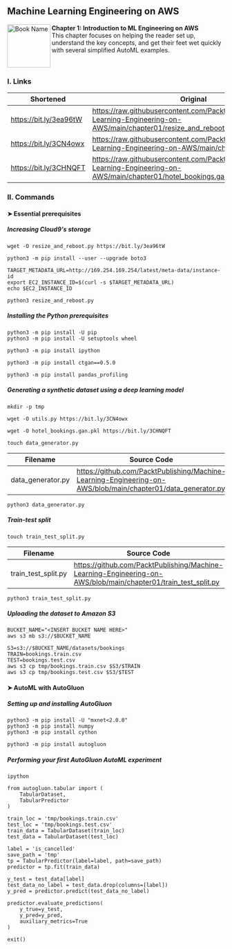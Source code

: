 ## Machine Learning Engineering on AWS

<a href="https://www.packtpub.com/product/machine-learning-engineering-on-aws/9781803247595"><img src="https://static.packt-cdn.com/products/9781803247595/cover/smaller" alt="Book Name" height="100px" align="left"></a>

**Chapter 1: Introduction to ML Engineering on AWS** <br />
This chapter focuses on helping the reader set up, understand the key concepts, and get their feet wet quickly with several
simplified AutoML examples.

<br />

### I. Links

| Shortened              | Original                                                                                                                    |
|------------------------|-----------------------------------------------------------------------------------------------------------------------------|
| https://bit.ly/3ea96tW | https://raw.githubusercontent.com/PacktPublishing/Machine-Learning-Engineering-on-AWS/main/chapter01/resize_and_reboot.py   |
| https://bit.ly/3CN4owx | https://raw.githubusercontent.com/PacktPublishing/Machine-Learning-Engineering-on-AWS/main/chapter01/utils.py               |
| https://bit.ly/3CHNQFT | https://raw.githubusercontent.com/PacktPublishing/Machine-Learning-Engineering-on-AWS/main/chapter01/hotel_bookings.gan.pkl |

### II. Commands

#### ➤ Essential prerequisites

##### Increasing Cloud9's storage

```
wget -O resize_and_reboot.py https://bit.ly/3ea96tW

python3 -m pip install --user --upgrade boto3

TARGET_METADATA_URL=http://169.254.169.254/latest/meta-data/instance-id
export EC2_INSTANCE_ID=$(curl -s $TARGET_METADATA_URL)
echo $EC2_INSTANCE_ID

python3 resize_and_reboot.py
```

##### Installing the Python prerequisites

```
python3 -m pip install -U pip
python3 -m pip install -U setuptools wheel

python3 -m pip install ipython

python3 -m pip install ctgan==0.5.0

python3 -m pip install pandas_profiling
```

##### Generating a synthetic dataset using a deep learning model

```
mkdir -p tmp

wget -O utils.py https://bit.ly/3CN4owx

wget -O hotel_bookings.gan.pkl https://bit.ly/3CHNQFT

touch data_generator.py
```

| Filename          | Source Code                                                                                                  |
|-------------------|--------------------------------------------------------------------------------------------------------------|
| data_generator.py | https://github.com/PacktPublishing/Machine-Learning-Engineering-on-AWS/blob/main/chapter01/data_generator.py |

```
python3 data_generator.py
```

##### Train-test split

```
touch train_test_split.py
```

| Filename            | Source Code                                                                                                    |
|---------------------|----------------------------------------------------------------------------------------------------------------|
| train_test_split.py | https://github.com/PacktPublishing/Machine-Learning-Engineering-on-AWS/blob/main/chapter01/train_test_split.py |

```
python3 train_test_split.py
```

##### Uploading the dataset to Amazon S3

```
BUCKET_NAME="<INSERT BUCKET NAME HERE>" 
aws s3 mb s3://$BUCKET_NAME

S3=s3://$BUCKET_NAME/datasets/bookings 
TRAIN=bookings.train.csv 
TEST=bookings.test.csv
aws s3 cp tmp/bookings.train.csv $S3/$TRAIN 
aws s3 cp tmp/bookings.test.csv $S3/$TEST
```

#### ➤ AutoML with AutoGluon

##### Setting up and installing AutoGluon

```
python3 -m pip install -U "mxnet<2.0.0" 
python3 -m pip install numpy
python3 -m pip install cython

python3 -m pip install autogluon
```

##### Performing your first AutoGluon AutoML experiment

```
ipython

from autogluon.tabular import ( 
    TabularDataset,
    TabularPredictor
)

train_loc = 'tmp/bookings.train.csv' 
test_loc = 'tmp/bookings.test.csv' 
train_data = TabularDataset(train_loc) 
test_data = TabularDataset(test_loc)

label = 'is_cancelled' 
save_path = 'tmp'
tp = TabularPredictor(label=label, path=save_path)
predictor = tp.fit(train_data) 

y_test = test_data[label]
test_data_no_label = test_data.drop(columns=[label])
y_pred = predictor.predict(test_data_no_label)

predictor.evaluate_predictions(
    y_true=y_test,
    y_pred=y_pred,
    auxiliary_metrics=True
)

exit()
```
